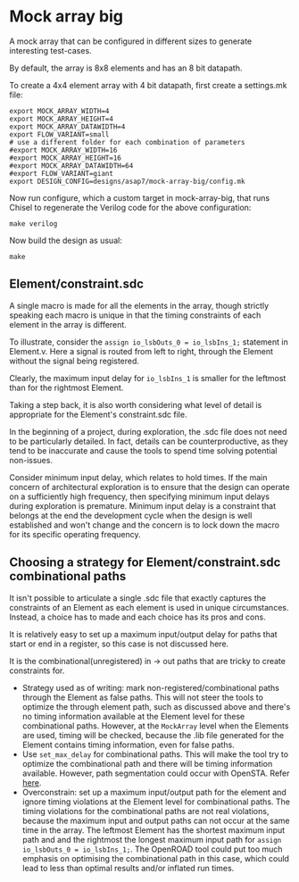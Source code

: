 Mock array big
==============

A mock array that can be configured in different sizes to generate
interesting test-cases.

By default, the array is 8x8 elements and has an 8 bit datapath.

To create a 4x4 element array with 4 bit datapath, first create a settings.mk file:

```
export MOCK_ARRAY_WIDTH=4
export MOCK_ARRAY_HEIGHT=4
export MOCK_ARRAY_DATAWIDTH=4
export FLOW_VARIANT=small
# use a different folder for each combination of parameters
#export MOCK_ARRAY_WIDTH=16
#export MOCK_ARRAY_HEIGHT=16
#export MOCK_ARRAY_DATAWIDTH=64
#export FLOW_VARIANT=giant
export DESIGN_CONFIG=designs/asap7/mock-array-big/config.mk
```

Now run configure, which a custom target in mock-array-big, that runs Chisel to
regenerate the Verilog code for the above configuration:

```
make verilog
```

Now build the design as usual:

```
make
```

Element/constraint.sdc
----------------------

A single macro is made for all the elements in the array, though strictly
speaking each macro is unique in that the timing constraints of each element
in the array is different.

To illustrate, consider the `assign io_lsbOuts_0 = io_lsbIns_1;` statement in Element.v.
Here a signal is routed from left to right, through the Element without the signal
being registered.

Clearly, the maximum input delay for `io_lsbIns_1` is
smaller for the leftmost than for the rightmost Element.

Taking a step back, it is also worth considering what level of detail is
appropriate for the Element's constraint.sdc file.

In the beginning of a project, during exploration, the .sdc file does not
need to be particularly detailed. In fact, details can be counterproductive, as they tend to be inaccurate and cause the tools to spend time solving potential non-issues.

Consider minimum input delay, which relates to hold times. If the main concern
of architectural exploration is to ensure that the design can operate on a
sufficiently high frequency, then specifying minimum input delays during
exploration is premature. Minimum input delay is a constraint that belongs at
the end the development cycle when the design is well established and won't change
and the concern is to lock down the macro for its specific operating frequency.

Choosing a strategy for Element/constraint.sdc combinational paths
------------------------------------------------------------------

It isn't possible to articulate a single .sdc file that exactly captures the
constraints of an Element as each element is used in unique circumstances.
Instead, a choice has to made and each choice has its pros and cons.

It is relatively easy to set up a maximum input/output delay for paths
that start or end in a register, so this case is not discussed here.

It is the combinational(unregistered) in -> out
paths that are tricky to create constraints for.

- Strategy used as of writing: mark non-registered/combinational paths through
  the Element as false paths. This will not steer the tools to optimize the
  through element path, such as discussed above and there's no timing information
  available at the Element level for these combinational paths.
  However, at the `MockArray` level when the Elements are used, timing will
  be checked, because the .lib file generated for the Element contains timing
  information, even for false paths.
- Use `set_max_delay` for combinational paths. This will make the tool try
  to optimize the combinational path and there will be timing information available.
  However, path segmentation could occur with OpenSTA. Refer [here](https://docs.xilinx.com/r/2020.2-English/ug906-vivado-design-analysis/TIMING-13-Timing-Paths-Ignored-Due-to-Path-Segmentation).
- Overconstrain: set up a maximum input/output path for the element and ignore
  timing violations at the Element level for combinational paths.
  The timing violations for the combinational paths are not real violations,
  because the maximum input and output paths can not occur at the same time
  in the array. The leftmost Element has the shortest maximum input path and
  and the rightmost the longest maximum input path for
  `assign io_lsbOuts_0 = io_lsbIns_1;`. The OpenROAD tool could put too much
  emphasis on optimising the combinational path in this case, which could
  lead to less than optimal results and/or inflated run times.
